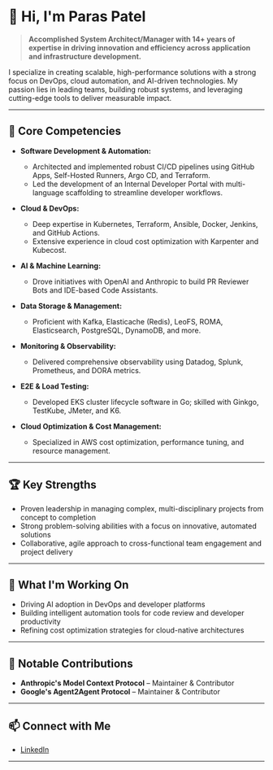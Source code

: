 # 👋 Hi, I'm Paras Patel

> **Accomplished System Architect/Manager with 14+ years of expertise in driving innovation and efficiency across application and infrastructure development.**

I specialize in creating scalable, high-performance solutions with a strong focus on DevOps, cloud automation, and AI-driven technologies. My passion lies in leading teams, building robust systems, and leveraging cutting-edge tools to deliver measurable impact.

---

## 🚀 Core Competencies

- **Software Development & Automation:**  
  - Architected and implemented robust CI/CD pipelines using GitHub Apps, Self-Hosted Runners, Argo CD, and Terraform.
  - Led the development of an Internal Developer Portal with multi-language scaffolding to streamline developer workflows.

- **Cloud & DevOps:**  
  - Deep expertise in Kubernetes, Terraform, Ansible, Docker, Jenkins, and GitHub Actions.
  - Extensive experience in cloud cost optimization with Karpenter and Kubecost.

- **AI & Machine Learning:**  
  - Drove initiatives with OpenAI and Anthropic to build PR Reviewer Bots and IDE-based Code Assistants.

- **Data Storage & Management:**  
  - Proficient with Kafka, Elasticache (Redis), LeoFS, ROMA, Elasticsearch, PostgreSQL, DynamoDB, and more.

- **Monitoring & Observability:**  
  - Delivered comprehensive observability using Datadog, Splunk, Prometheus, and DORA metrics.

- **E2E & Load Testing:**  
  - Developed EKS cluster lifecycle software in Go; skilled with Ginkgo, TestKube, JMeter, and K6.

- **Cloud Optimization & Cost Management:**  
  - Specialized in AWS cost optimization, performance tuning, and resource management.

---

## 🏆 Key Strengths

- Proven leadership in managing complex, multi-disciplinary projects from concept to completion
- Strong problem-solving abilities with a focus on innovative, automated solutions
- Collaborative, agile approach to cross-functional team engagement and project delivery

---

## 🌱 What I'm Working On

- Driving AI adoption in DevOps and developer platforms
- Building intelligent automation tools for code review and developer productivity
- Refining cost optimization strategies for cloud-native architectures

---

## 🌟 Notable Contributions

- **Anthropic's Model Context Protocol** – Maintainer & Contributor
- **Google's Agent2Agent Protocol** – Maintainer & Contributor

---

## 📫 Connect with Me

- [LinkedIn](https://www.linkedin.com/in/paraspatel2/)

---

<!--
Feel free to add GitHub stats, pinned projects, or fun facts below!
-->
